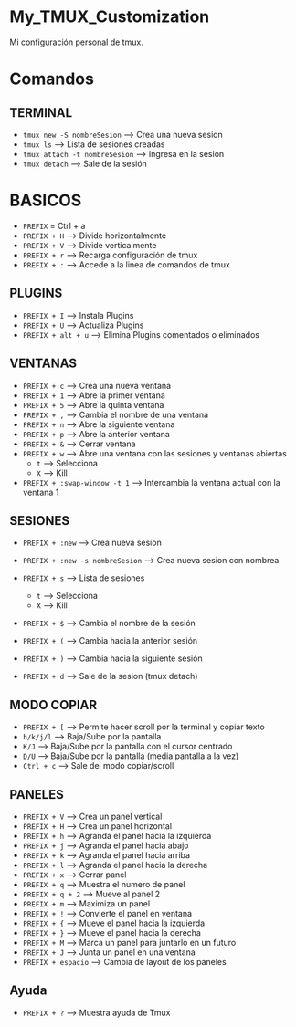 # My_TMUX_Customization
Mi configuración personal de tmux.

# Comandos

## TERMINAL
* `tmux new -S nombreSesion`    --> Crea una nueva sesion
* `tmux ls`                     --> Lista de sesiones creadas
* `tmux attach -t nombreSesion` --> Ingresa en la sesion
* `tmux detach`                 --> Sale de la sesión

# BASICOS
* `PREFIX` = Ctrl + a
* `PREFIX + H`        --> Divide horizontalmente
* `PREFIX + V`        --> Divide verticalmente
* `PREFIX + r`        --> Recarga configuración de tmux
* `PREFIX + :`        --> Accede a la linea de comandos de tmux

## PLUGINS
* `PREFIX + I`        --> Instala Plugins
* `PREFIX + U`        --> Actualiza Plugins
* `PREFIX + alt + u`  --> Elimina Plugins comentados o eliminados

## VENTANAS
* `PREFIX + c`        --> Crea una nueva ventana
* `PREFIX + 1`        --> Abre la primer ventana
* `PREFIX + 5`        --> Abre la quinta ventana
* `PREFIX + ,`        --> Cambia el nombre de una ventana
* `PREFIX + n`        --> Abre la siguiente ventana
* `PREFIX + p`        --> Abre la anterior ventana
* `PREFIX + &`        --> Cerrar ventana
* `PREFIX + w`        --> Abre una ventana con las sesiones y ventanas abiertas
    * `t` --> Selecciona
    * `X` --> Kill
* `PREFIX + :swap-window -t 1` --> Intercambia la ventana actual con la ventana 1

## SESIONES
* `PREFIX + :new`                 --> Crea nueva sesion
* `PREFIX + :new -s nombreSesion` --> Crea nueva sesion con nombrea

* `PREFIX + s`        --> Lista de sesiones
    * `t` --> Selecciona
    * `X` --> Kill
* `PREFIX + $`        --> Cambia el nombre de la sesión
* `PREFIX + (`        --> Cambia hacia la anterior sesión
* `PREFIX + )`        --> Cambia hacia la siguiente sesión
* `PREFIX + d`        --> Sale de la sesion (tmux detach)

## MODO COPIAR
* `PREFIX + [`        --> Permite hacer scroll por la terminal y copiar texto
* `h/k/j/l`           --> Baja/Sube por la pantalla
* `K/J`               --> Baja/Sube por la pantalla con el cursor centrado
* `D/U`               --> Baja/Sube por la pantalla (media pantalla a la vez)
* `Ctrl + c`          --> Sale del modo copiar/scroll

## PANELES
* `PREFIX + V`        --> Crea un panel vertical
* `PREFIX + H`        --> Crea un panel horizontal
* `PREFIX + h`        --> Agranda el panel hacia la izquierda
* `PREFIX + j`        --> Agranda el panel hacia abajo
* `PREFIX + k`        --> Agranda el panel hacia arriba
* `PREFIX + l`        --> Agranda el panel hacia la derecha
* `PREFIX + x`        --> Cerrar panel
* `PREFIX + q`        --> Muestra el numero de panel
* `PREFIX + q + 2`    --> Mueve al panel 2
* `PREFIX + m`        --> Maximiza un panel
* `PREFIX + !`        --> Convierte el panel en ventana
* `PREFIX + {`        --> Mueve el panel hacia la izquierda
* `PREFIX + }`        --> Mueve el panel hacia la derecha
* `PREFIX + M`        --> Marca un panel para juntarlo en un futuro
* `PREFIX + J`        --> Junta un panel en una ventana
* `PREFIX + espacio`  --> Cambia de layout de los paneles

## Ayuda
* `PREFIX + ?`        --> Muestra ayuda de Tmux
